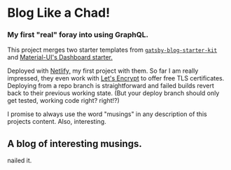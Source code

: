 # Blog Like a Chad!
### My first "real" foray into using GraphQL.  
This project merges two starter templates from [`gatsby-blog-starter-kit`](https://github.com/DSchau/gatsby-blog-starter-kit) and [Material-UI's Dashboard starter.](https://material-ui.com/page-layout-examples/dashboard/)

Deployed with [Netlify,](https://app.netlify.com/signup) my first project with them.  So far I am really impressed, they even work with [Let's Encrypt](https://letsencrypt.org/) to offer free TLS certificates.  Deploying from a repo branch is straightforward and failed builds revert back to their previous working state. (But your deploy branch should only get tested, working code right? right!?)

I promise to always use the word "musings" in any description
of this projects content.  Also, interesting.

## A blog of interesting musings.
nailed it.
